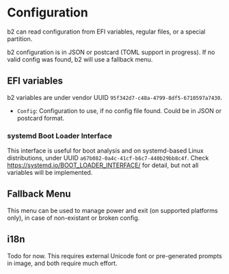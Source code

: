 # Configuration

b2 can read configuration from EFI variables, regular files, or a special partition. 

b2 configuration is in JSON or postcard (TOML support in progress). If no valid config was found, b2 will use a fallback menu.

## EFI variables

b2 variables are under vendor UUID `95f342d7-c48a-4799-8df5-6710597a7430`.

* `Config`: Configuration to use, if no config file found. Could be in JSON or postcard format. 

### systemd Boot Loader Interface
This interface is useful for boot analysis and on systemd-based Linux distributions, under UUID `a67b082-0a4c-41cf-b6c7-440b29bb8c4f`.
Check <https://systemd.io/BOOT_LOADER_INTERFACE/> for detail, but not all variables will be implemented.

## Fallback Menu

This menu can be used to manage power and exit (on supported platforms only), in case of non-existant or broken config.

## i18n

Todo for now. This requires external Unicode font or pre-generated prompts in image, and both require much effort.